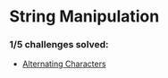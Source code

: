 # String Manipulation

### **1/5** challenges solved:

* [Alternating Characters](alternating-characters)
